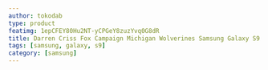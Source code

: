 ```yaml
---
author: tokodab
type: product
featimg: 1epCFEY80Hu2NT-yCPGeY8zuzYvq0G8dR
title: Darren Criss Fox Campaign Michigan Wolverines Samsung Galaxy S9 Case
tags: [samsung, galaxy, s9]
category: [samsung]
---
```

